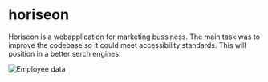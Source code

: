 # horiseon
Horiseon is a webapplication for marketing bussiness. The main task was to improve the codebase so it could meet accessibility standards. This will position in a better serch engines. 


<img src="/repository/assets/employee.png" alt="Employee data" title="final output ">